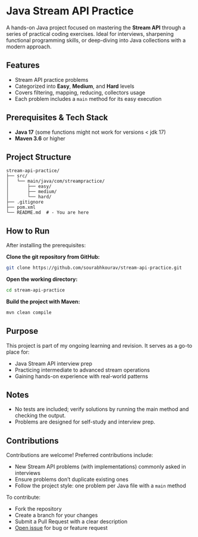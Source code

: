 # Java Stream API Practice

A hands-on Java project focused on mastering the **Stream API** through a series of practical coding exercises. Ideal for interviews, sharpening functional programming skills, or deep-diving into Java collections with a modern approach.


## Features

- Stream API practice problems
- Categorized into **Easy**, **Medium**, and **Hard** levels
- Covers filtering, mapping, reducing, collectors usage 
- Each problem includes a `main` method for its easy execution


## Prerequisites & Tech Stack

- **Java 17** (some functions might not work for versions < jdk 17)
- **Maven 3.6** or higher

## Project Structure
```
stream-api-practice/
├── src/
│   └── main/java/com/streampractice/
│       ├── easy/
│       ├── medium/
│       └── hard/
├── .gitignore
├── pom.xml
└── README.md  # - You are here
```

##  How to Run

After installing the prerequisites:

**Clone the git repository from GitHub:**

```bash
git clone https://github.com/sourabhkourav/stream-api-practice.git
```

**Open the working directory:**

```bash
cd stream-api-practice
```

**Build the project with Maven:**

```bash
mvn clean compile
```


## Purpose

This project is part of my ongoing learning and revision. It serves as a go-to place for:

- Java Stream API interview prep
- Practicing intermediate to advanced stream operations
- Gaining hands-on experience with real-world patterns

## Notes

- No tests are included; verify solutions by running the main method and checking the output.
- Problems are designed for self-study and interview prep.

## Contributions

Contributions are welcome! Preferred contributions include:

- New Stream API problems (with implementations) commonly asked in interviews
- Ensure problems don’t duplicate existing ones
- Follow the project style: one problem per Java file with a `main` method

To contribute:

- Fork the repository
- Create a branch for your changes
- Submit a Pull Request with a clear description
- [Open issue](https://github.com/sourabhkourav/stream-api-practice/issues/new) for bug or feature request
